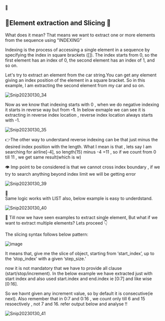  :beers:


:fork_and_knife:Element extraction and Slicing :knife:
-------------------------------------------------------

What does it mean? That means we want to extract one or more elements from the sequence using "INDEXING"

Indexing is the process of accessing a single element in a sequence by specifying the index in square brackets ([]). The index starts from 0, so the first element has an index of 0, the second element has an index of 1, and so on. 

Let's try to extract an element from the car string.You can get any element giving an index position of the element in a square bracket. So in this example, I am extracting the second element from my car and so on.


![Snip20230130_34](https://user-images.githubusercontent.com/93876736/215503230-256d4ad9-573e-4afa-8ad0-890e0a1c7180.png)



Now as we know that indexing starts with 0 , when we do negative indexing it starts in reverse way but from **-1**. 
In below exmaple we can see it is extracting in reverse index location , reverse index location always starts with -1.

![Snip20230130_35](https://user-images.githubusercontent.com/93876736/215505730-c75d81bb-e13d-4991-8bb5-2cfb29fe30c1.png)

:point_right:The other way to understand reverse indexing can be that just minus the desired index position with the length. 
What I mean is that , lets say I am searching for airline[-4], so length(15) minus -4 =11 , so if we count from 0 till 11 , we get same result(which is w) 



:eye: Imp point to be considered is that we cannot cross index boundary , if we try to search anything beyond index limit we will be getting error

![Snip20230130_39](https://user-images.githubusercontent.com/93876736/215511426-ded8ad75-c1e7-4815-9cbb-04584c7cd33b.png)

:brain:  
      Same logic works with LIST also, below example is easy to underdstand.

![Snip20230130_40](https://user-images.githubusercontent.com/93876736/215514007-e6ae64ce-9523-459f-b027-876d9b5935a5.png)


 :star_struck: Till now we have seen examples to extract single element, But what if we want to extract multiple elements? Lets proceed :point_down:
 
 
The slicing syntax follows below pattern:

![image](https://user-images.githubusercontent.com/93876736/215524189-bfa6ba2e-8e7f-4db2-b6bf-7849c80b3996.png)


It means that, give me the slice of object, starting from ‘start_index’, up to the ‘stop_index’ with a given ‘step_size.’

now it is not mandatory that we have to provide all clause (start/stop/increment). In the below example we have extracted just with start index and also used start.index and end.index ie [0:7] and like wise [0:16].

So we havnt given any increment value, so by default it is consecutive(ie next). Also remember that in 0:7 and 0:16 , we count only till 6 and 15 resoectively , not 7 and 16. refer output below and analyse :bangbang:

![Snip20230130_41](https://user-images.githubusercontent.com/93876736/215523441-df856d86-48c7-4a82-afcc-0831a81a9bdc.png)



